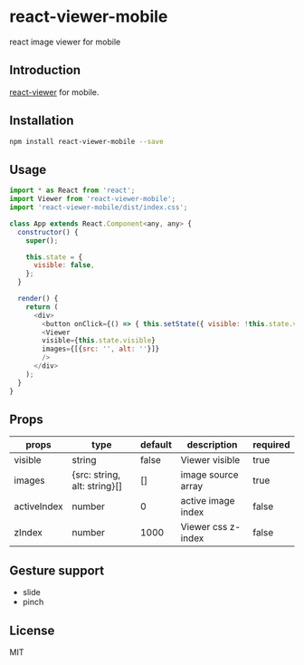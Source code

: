 # react-viewer-mobile

react image viewer for mobile

## Introduction

[react-viewer](https://github.com/infeng/react-viewer) for mobile.

## Installation

```bash
npm install react-viewer-mobile --save
```

## Usage

```javascript
import * as React from 'react';
import Viewer from 'react-viewer-mobile';
import 'react-viewer-mobile/dist/index.css';

class App extends React.Component<any, any> {
  constructor() {
    super();

    this.state = {
      visible: false,
    };
  }

  render() {
    return (
      <div>
        <button onClick={() => { this.setState({ visible: !this.state.visible }); } }>show</button>
        <Viewer
        visible={this.state.visible}
        images={[{src: '', alt: ''}]}
        />
      </div>
    );
  }
}
```

## Props

| props       | type         | default | description                 | required |
|-------------|--------------|---------|-----------------------------|----------|
| visible     | string       |  false  | Viewer visible             | true |
| images      | {src: string, alt: string}[]     | []      | image source array | true  |
| activeIndex | number       | 0       | active image index | false |
| zIndex      | number       | 1000    | Viewer css z-index | false |

## Gesture support

- slide
- pinch


## License

MIT
